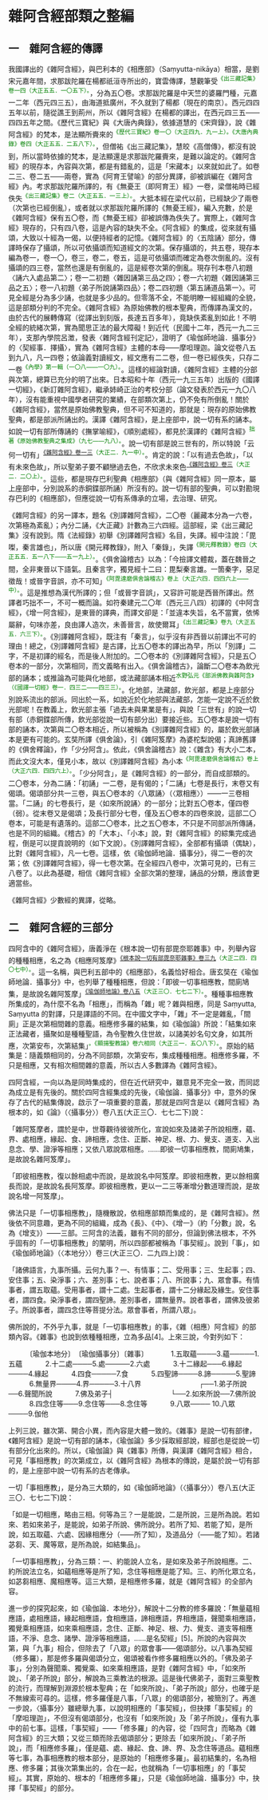 # 雜阿含經部類之整編

## 一　雜阿含經的傳譯

我國譯出的《雜阿含經》，與巴利本的《相應部》（Saṃyutta-nikāya）相當，是劉宋元嘉年間，求那跋陀羅在楊都祇洹寺所出的，寶雲傳譯，慧觀筆受<sup><font color="green">《出三藏記集》卷一四（大正五五．一〇五下）。</font></sup>，分為五〇卷。求那跋陀羅是中天竺的婆羅門種，元嘉一二年（西元四三五），由海道抵廣州，不久就到了楊都（現在的南京）。西元四四五年以前，隨從譙王到荊州，所以《雜阿含經》在楊都的譯出，在西元四三五——四四五年之間。《歷代三寶紀》與《大唐內典錄》，依據道慧的《宋齊錄》，說《雜阿含經》的梵本，是法顯所賷來的<sup><font color="green">《歷代三寶紀》卷一〇（大正四九．九一上）。《大唐內典錄》卷四（大正五五．二五八下）。</font></sup>，但僧祐《出三藏記集》，慧皎《高僧傳》，都沒有說到，所以當時依據的梵本，是法顯還是求那跋陀羅賷來，是難以論定的。《雜阿含經》的現存本，內容與次第，都是有錯亂的，這是「宋藏本」以來就如此了。如卷二三、卷二五——兩卷，實為《阿育王譬喻》的部分異譯，卻被誤編在《雜阿含經》內。考求那跋陀羅所譯的，有《無憂王（即阿育王）經》一卷，梁僧祐時已經佚失<sup><font color="green">《出三藏記集》卷二（大正五五．一三上）。</font></sup>。大抵本經在梁代以前，已經缺少了兩卷（次第也已經倒亂），或者就以求那跋陀羅所譯的《無憂王經》，編入充數，於是《雜阿含經》保有五〇卷，而《無憂王經》卻被誤傳為佚失了。實際上，《雜阿含經》現存的，只有四八卷，這是內容的缺失不全。《阿含經》的集成，從來就有攝頌，大致以十經為一偈，以便持經者的記憶。《雜阿含經》的〈五陰誦〉部分，傳譯時保存了攝頌，所以可依攝頌而知道經文的次第。保存攝頌的，共五卷，現存本編為卷一，卷一〇，卷三，卷二，卷五，這是可依攝頌而確定為卷次倒亂的。沒有攝頌的四三卷，當然也還是有倒亂的，這是經卷次第的倒亂。現存刊本卷八初題〈誦六入處品第二〉；卷一二初題〈雜因誦第三品之四〉；卷一六初題〈雜因誦第三品之五〉；卷一八初題〈弟子所說誦第四品〉；卷二四初題〈第五誦道品第一〉。可見全經是分為多少誦，也就是多少品的。但零落不全，不能明瞭一經組織的全貌，這是部類分判的不完全。《雜阿含經》為原始佛教的根本聖典，而傳譯為漢文的，由於古代的展轉傳寫（從譯出到刻版，長達五百多年），竟缺佚紊亂到如此！不明全經的統緒次第，實為聞思正法的最大障礙！到近代（民國十二年，西元一九二三年），支那內學院呂澂，發表〈雜阿含經刊定記〉，證明了《瑜伽師地論．攝事分》的〈契經事．擇攝〉，實為《雜阿含經》主體的本母——摩呾理迦。論文從卷八五到九八，凡一四卷；依論義對讀經文，經文應有二二卷，但一卷已經佚失，只存二一卷<sup><font color="green">《內學》第一輯（一〇八——一〇九）。</font></sup>。這樣的經論對讀，《雜阿含經》主體的分部與次第，總算已充分的明了出來。日本昭和十年（西元一九三五年）出版的《國譯一切經》，《新訂雜阿含經》，繼承姉崎正治的考校分部（論文發表於西元一九〇八年），沒有能重視中國學者研究的業績，在部類次第上，仍不免有所倒亂！關於《雜阿含經》，當然是原始佛教聖典，但不可不知道的，那就是：現存的原始佛教聖典，都是部派所誦出的。漢譯《雜阿含經》，是上座部中，說一切有系的誦本。如說一切有部所傳誦的《撫掌喻經》，《順別處經》，都見於漢譯的《雜阿含經》<sup><font color="green">拙著《原始佛教聖典之集成》（九七——九八）。</font></sup>。說一切有部是說三世有的，所以特說「云何一切有」<sup><font color="green">[《雜阿含經》卷一三](https://github.com/gwsice/buddhism/blob/master/%E6%97%A9%E6%9C%9F/%E6%9D%82%E9%98%BF%E5%90%AB%E7%BB%8F/13.md#%E4%B8%89%E4%BA%8C)（大正二．九一中）。</font></sup>。肯定的說：「以有過去色故」，「以有未來色故」，所以聖弟子要不顧戀過去色，不欣求未來色<sup><font color="green">[《雜阿含經》卷三](https://github.com/gwsice/buddhism/blob/master/%E6%97%A9%E6%9C%9F/%E6%9D%82%E9%98%BF%E5%90%AB%E7%BB%8F/03.md#%E4%B8%83%E4%B9%9D)（大正二．二〇上）。</font></sup>。這些，都是現存巴利聖典《相應部》（與《雜阿含經》同一原本，屬上座部中，分別說系的赤銅鍱部所誦）所沒有的。說一切有部的聖典，可以對勘現存巴利的《相應部》，但應從說一切有系傳承的立場，去治理、研究。

《雜阿含經》的另一譯本，題名《別譯雜阿含經》，二〇卷（麗藏本分為一六卷，次第極為紊亂）；內分二誦，《大正藏》計數為三六四經。這部經，梁《出三藏記集》沒有說到。隋《法經錄》初舉《別譯雜阿含經》名目，失譯。經中注說：「毘𠼝，秦言雄也」，所以唐《開元釋教錄》，附入「秦錄」，失譯<sup><font color="green">《開元釋教錄》卷四（大正五五．五一八下——五一九上）。</font></sup>。《俱舍論稽古》以為：「今撿譯文體裁，蓋在魏晉之間，全非東晉以下語氣。且秦言字，獨見經十二曰：毘梨秦言雄。一箇秦字，惡足徵哉！或晉字音誤，亦不可知」<sup><font color="green">《阿毘達磨俱舍論稽古》卷上（大正六四．四四六上——中）。</font></sup>。這是推想為漢代所譯的；但「或晉字音誤」，又容許可能是西晉所譯出。然譯者巧拙不一，不可一概而論。如符秦建元二〇年（西元三八四）初譯的《中阿含經》，《增一阿含經》，是東晉的譯典，而譯文卻是：「並違本失旨，名不當實，依悕屬辭，句味亦差，良由譯人造次，未善晉言，故使爾耳」<sup><font color="green">《出三藏記集》卷九（大正五五．六三下）。</font></sup>。《別譯雜阿含經》，既注有「秦言」，似乎沒有非西晉以前譯出不可的理由！總之，《別譯雜阿含經》是古譯，比五〇卷本的譯出為早，所以「別譯」二字，不是初譯的經名，而是後人附加的。二〇卷本的《別譯雜阿含經》，只是五〇卷本的一部分，次第相同，而文義略有出入。《俱舍論稽古》，論斷二〇卷本為飲光部的誦本；或推論為可能與化地部，或法藏部誦本相近<sup><font color="green">水野弘元《部派佛教與雜阿含》（《國譯一切經》卷一．四三二——四三三）。</font></sup>。化地部，法藏部，飲光部，都是上座部分別說系流出的部派。同出於一系，如說近於化地部與法藏部，怎能一定說不近於飲光部呢！在教義上，飲光部主張「過去未與果業是有」，與說「三世有」的說一切有部（赤銅鍱部所傳，飲光部從說一切有部分出）要接近些。五〇卷本是說一切有部的誦本，次第與二〇卷本相近，所以被稱為《別譯雜阿含經》的，屬於飲光部誦本是更有可能的。玄奘所譯《俱舍論》，引《雜阿笈摩》為婆柁梨說偈；真諦舊譯的《俱舍釋論》，作「少分阿含」。依此，《俱舍論稽古》說：《雜含》有大小二本，而此文沒大本，僅見小本，故以《別譯雜阿含經》為小本<sup><font color="green">《阿毘達磨俱舍論稽古》卷上（大正六四．四四六上）。</font></sup>。「少分阿含」，是《雜阿含經》的一部分，而自成部類的。二〇卷本，分為二誦：「初誦」一二卷，是有偈的；「二誦」七卷是長行，末卷又有偈頌。偈頌部分共一三卷，與五〇卷本的〈八眾誦〉（〈眾相應〉）——一三卷相當。「二誦」的七卷長行，是〈如來所說誦〉的一部分；比對五〇卷本，僅四卷（弱）。從末卷又是偈頌；及長行部分七卷，僅及五〇卷本的四卷來說，這部二〇卷本，可能是有遺落的。這部二〇卷本，比之五〇卷本，不只是不同部派所傳誦，也是不同的組織。《稽古》的「大本」、「小本」說，對《雜阿含經》的綜集完成過程，倒是可以提貢說明的（如下文說）。《別譯雜阿含經》，全部都有攝頌（偶缺），比對《雜阿含經》，凡一七卷。這樣，依《瑜伽師地論．攝事分》，得二一卷的次第；依《別譯雜阿含經》，得一七卷次第。在全經四八卷中，次第可見的，已有三八卷了。以此為基礎，相信《雜阿含經》全部次第的整理，誦品的分類，應該會更適當些。

《雜阿含經》少數經的異譯，從略。

## 二　雜阿含經的三部分

四阿含中的《雜阿含經》，唐義淨在《根本說一切有部毘奈耶雜事》中，列舉內容的種種相應，名之為《相應阿笈摩》<sup><font color="green">[《根本說一切有部毘奈耶雜事》卷三九](https://github.com/gwsice/buddhism/blob/master/%E6%88%92%E5%BE%8B/%E5%B0%8F%E4%B9%98/%E6%A0%B9%E6%9C%AC%E8%AF%B4%E4%B8%80%E5%88%87%E6%9C%89%E9%83%A8%E5%BE%8B/%E6%A0%B9%E6%9C%AC%E8%AF%B4%E4%B8%80%E5%88%87%E6%9C%89%E9%83%A8%E6%AF%97%E5%A5%88%E8%80%B6%E6%9D%82%E4%BA%8B/39.md#xiang_ying_a_ji_mo)（大正二四．四〇七中）。</font></sup>。這一名稱，與巴利五部中的《相應部》，名義恰好相合。唐玄奘在《瑜伽師地論．攝事分》中，也列舉了種種相應，但說：「即彼一切事相應教，間廁鳩集，是故說名雜阿笈摩」<sup><font color="green">[《瑜伽師地論》卷八五](https://github.com/gwsice/buddhism/blob/master/%E5%A4%A7%E4%B9%98/%E7%91%9C%E4%BC%BD%E8%A1%8C/%E5%94%AF%E8%AF%86/%E7%91%9C%E4%BC%BD%E5%B8%88%E5%9C%B0%E8%AE%BA/85.md#za_a_ji_mo_1)（大正三〇．七七二下）。</font></sup>。種種事相應教所集成的，為什麼不名為「相應」，而稱為「雜」呢？雜與相應，同是 Saṃyutta, Saṃyutta 的對譯，只是譯語的不同。在中國文字中，「雜」不一定是雜亂，「間廁」正是次第相間雜的意義。相應修多羅的結集，如《瑜伽論》所說：「結集如來正法藏者，攝聚如是種種聖語，為令聖教久住世故，以諸美妙名句文身，如其所應，次第安布，次第結集」<sup><font color="green">。《顯揚聖教論》卷六相同（大正三一．五〇八下）。</font></sup>。原始的結集是：隨義類相同的，分為不同部類，次第安布，集成種種相應。相應修多羅，不只是相應，又有相次相間雜的意義，所以古人多數譯為《雜阿含經》。

四阿含經，一向以為是同時集成的，但在近代研究中，雖意見不完全一致，而同認為成立是有先後的。關於四阿含經集成的先後，《瑜伽論．攝事分》中，意外的保存了古代的結集傳說，啟示了一項重要的意義，那就是四阿含是以《雜阿含經》為根本的，如《論》（〈攝事分〉）卷八五(大正三〇．七七二下)說：

「雜阿笈摩者，謂於是中，世尊觀待彼彼所化，宣說如來及諸弟子所說相應，蘊、界、處相應，緣起、食、諦相應，念住、正斷、神足、根、力、覺支、道支、入出息念、學、證淨等相應；又依八眾說眾相應。……即彼一切事相應教，間廁鳩集，是故說名雜阿笈摩」。

「即彼相應教，復以餘相處中而說，是故說名中阿笈摩。即彼相應教，更以餘相廣長而說，是故說名長阿笈摩。即彼相應教，更以一二三等漸增分數道理而說，是故說名增一阿笈摩」。

佛法只是「一切事相應教」，隨機散說，依相應部類而集成的，是《雜阿含經》。然後依不同意趣，更為不同的組織，成為《長》、《中》、《增一》（約「分數」說，名為《增支》）——三部。三阿含的法義，雖有不同的部分，但論到佛法根本，不外乎固有的「一切事相應教」的闡明，所以四部都被稱為「事契經」。說到「事」，如《瑜伽師地論》（〈本地分〉）卷三(大正三〇．二九四上)說：

「諸佛語言，九事所攝。云何九事？一、有情事；二、受用事；三、生起事；四、安住事；五、染淨事；六、差別事；七、說者事；八、所說事；九、眾會事。有情事者，謂五取蘊。受用事者，謂十二處。生起事者，謂十二分緣起及緣生。安住事者，謂四食。染淨事者，謂四聖諦。差別事者，謂無量界。說者事者，謂佛及彼弟子。所說事者，謂四念住等菩提分法。眾會事者，所謂八眾」。

佛所說的，不外乎九事，就是「一切事相應教」的事，《雜（相應）阿含經》的部類內容。《雜事》也說到依種種相應，立為多品[4]。上來三說，今對列如下：

　　　〔瑜伽本地分〕　〔瑜伽攝事分〕〔雜事〕
　　　1.五取蘊────3.蘊─────1.五蘊
　　　2.十二處────5.處─────2.六處
　　　3.十二緣起───6.緣起────4.緣起
　　　4.四食─────7.食
　　　5.四聖諦────8.諦─────5.聖諦
　　　6.無量界────4.界─────3.十八界
　　　　　　　　┌──1.弟子所說──6.聲聞所說
　　　7.佛及弟子┤
　　　　　　　　└──2.如來所說──7.佛所說
　　　8.四念住等───9.念住等───8.念住等
　　　9.八眾──── 10.八眾────9.伽他

上列三說，雖次第、開合小異，而內容是大體一致的。《雜事》是說一切有部律，《雜阿含經》是說一切有部的誦本，《瑜伽論》多少採取經部說，經部也是從說一切有部分化出來的。所以，《瑜伽論》與《雜事》所傳，與漢譯《雜阿含經》相合，可見「事相應教」的次第成立，以《雜阿含經》為根本的傳說，是屬於說一切有部的，是上座部中說一切有系的古老傳承。

一切「事相應教」，是分為三大類的，如《瑜伽師地論》（〈攝事分〉）卷八五(大正三〇．七七二下)說：

「如是一切相應，略由三相。何等為三？一是能說，二是所說，三是所為說。若如來、若如來弟子，是能說，如弟子所說、佛所說分。若所了知、若能了知，是所說，如五取蘊、六處、因緣相應分（——所了知），及道品分（——能了知）。若諸苾芻、天、魔等眾，是所為說，如結集品」。

「一切事相應教」，分為三類：一、約能說人立名，是如來及弟子所說相應。二、約所說法立名，如蘊相應等是所了知，念住等相應是能了知。三、約所化眾立名，如苾芻相應、魔相應等。這三大類，是相應修多羅，就是《雜阿含經》的全部內容。

進一步的探究起來，如《瑜伽論．本地分》，解說十二分教的修多羅說：「無量蘊相應語，處相應語，緣起相應語，食相應語，諦相應語，界相應語，聲聞乘相應語，獨覺乘相應語，如來乘相應語，念住、正斷、神足、根、力、覺支、道支等相應語，不淨、息念、諸學、證淨等相應語，……是名契經」[5]。所說的內容與次第，與「九事」相合，但除去了「八眾」的眾會事——偈頌部分。以八事為契經（修多羅），那是修多羅與偈頌分立，偈頌被看作修多羅相應以外的。「佛及弟子事」，分別為聲聞乘、獨覺乘、如來乘相應語，是對《雜阿含經》中，「如來所說」、「弟子所說」部分，解說為三乘教法的根源。這是後代佛弟子，面對三乘聖教的流行，而理解到淵源於根本聖典；在「如來所說」、「弟子所說」部分，也確乎是不無線索可尋的。這樣，修多羅僅是八事，「八眾」的偈頌部分，被簡別了。再進一步說，〈攝事分〉雖總舉九事，以說明相應的「事契經」，但抉擇「事契經」的「摩呾理迦」，不但沒有偈頌部分，也沒有「如來所說」及「弟子所說」，僅有九事中的前七事。這樣，「事契經」——「修多羅」的內容，從「四阿含」而略為《雜阿含經》的三大類；又從三類而除去偈頌部分；更除去「如來所說」、「弟子所說」，而「相應修多羅」，僅是蘊、處、緣起、食、諦、界、及念住等道品。蘊相應等七事，為事相應教的根本部分，是原始的「相應修多羅」。最初結集的，名為相應、修多羅；其後次第集出的，合在一起，也就稱為「一切事相應」的「事契經」。其實，原始的、根本的「相應修多羅」，只是《瑜伽師地論．攝事分》中，抉擇「事契經」的部分。